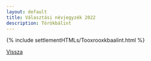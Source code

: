 ```yaml
---
layout: default
title: Választási névjegyzék 2022
description: Törökbálint
---
```


{% include settlementHTMLs/Tooxrooxkbaalint.html %}

[Vissza](../)